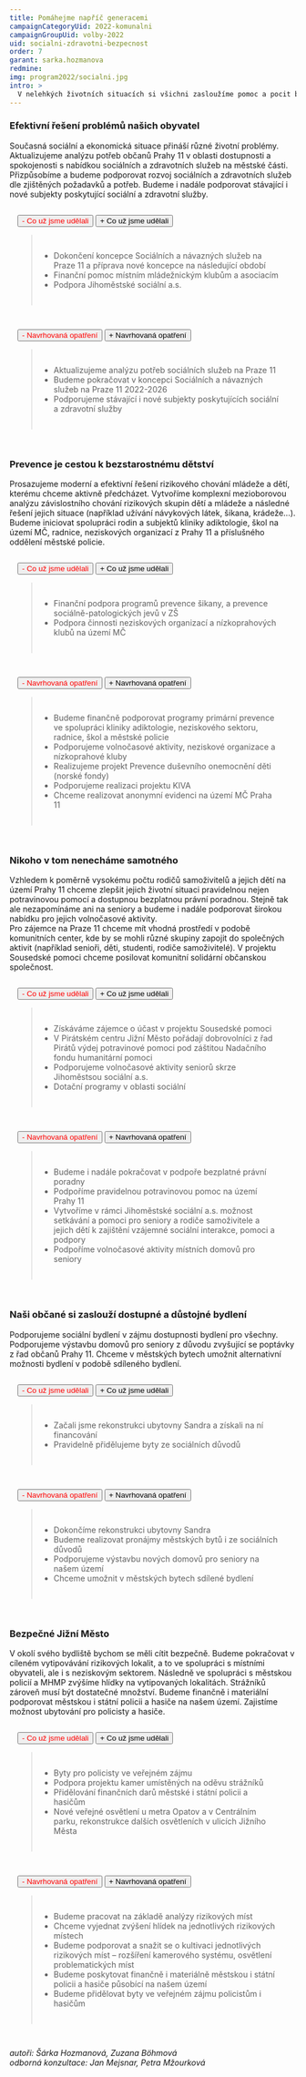 ```yaml
---
title: Pomáhejme napříč generacemi
campaignCategoryUid: 2022-komunalni
campaignGroupUid: volby-2022
uid: socialni-zdravotni-bezpecnost
order: 7
garant: sarka.hozmanova
redmine: 
img: program2022/socialni.jpg
intro: >
  V nelehkých životních situacích si všichni zasloužíme pomoc a pocit bezpečí. Na radnici podpoříme rozvoj protidrogových programů pro děti, zvýšení dostupnosti lékařů, zlepšení péče o seniory a rodiče samoživitele nebo aktivity zaměřené na propojování generací.
---
```


### Efektivní řešení problémů našich obyvatel
Současná sociální a ekonomická situace přináší různé životní problémy. Aktualizujeme analýzu potřeb občanů Prahy 11 v oblasti dostupnosti a spokojenosti s nabídkou sociálních a zdravotních služeb na městské části. Přizpůsobíme a budeme podporovat rozvoj sociálních a zdravotních služeb dle zjištěných požadavků a potřeb. Budeme i nadále podporovat stávající i nové subjekty poskytující sociální a zdravotní služby.

<div class="resenicko">
<button class="hide">- Co už jsme udělali</button>
<button class="show">+ Co už jsme udělali</button>

<div class="text">
<blockquote style="border:margin:1em;1px solid black;padding:1em">  
<ul>
<li> Dokončení koncepce Sociálních a návazných služeb na Praze 11 a příprava nové koncepce na následující období</li>
<li> Finanční pomoc místním mládežnickým klubům a asociacím</li>
<li> Podpora Jihoměstské sociální a.s.</li>

</ul>
</blockquote>
</div>
</div>

<div class="resenicko">
<button class="hide">- Navrhovaná opatření</button>
<button class="show">+ Navrhovaná opatření</button>
<div class="text">
<blockquote style="border:margin:1em;1px solid black;padding:1em">  
<ul>
<li> Aktualizujeme analýzu potřeb sociálních služeb na Praze 11</li>
<li> Budeme pokračovat v koncepci Sociálních a návazných služeb na Praze 11 2022-2026</li>
<li> Podporujeme stávající i nové subjekty poskytujících sociální a zdravotní služby</li>
</ul>
</blockquote>
</div>
</div>

### Prevence je cestou k bezstarostnému dětství
Prosazujeme moderní a efektivní řešení rizikového chování mládeže a dětí, kterému chceme aktivně předcházet. Vytvoříme komplexní mezioborovou analýzu závislostního chování rizikových skupin dětí a mládeže a následné řešení jejich situace (například užívání návykových látek, šikana, krádeže...). Budeme iniciovat spolupráci rodin a subjektů kliniky adiktologie, škol na území MČ, radnice, neziskových organizací z Prahy 11 a příslušného oddělení městské policie.

<div class="resenicko">
<button class="hide">- Co už jsme udělali</button>
<button class="show">+ Co už jsme udělali</button>

<div class="text">
<blockquote style="border:margin:1em;1px solid black;padding:1em">  
<ul>
<li> Finanční podpora programů prevence šikany, a prevence sociálně-patologických jevů v ZŠ</li>
<li> Podpora činnosti neziskových organizací a nízkoprahových klubů na území MČ </li>
</ul>
</blockquote>
</div>
</div>

<div class="resenicko">
<button class="hide">- Navrhovaná opatření</button>
<button class="show">+ Navrhovaná opatření</button>
<div class="text">
<blockquote style="border:margin:1em;1px solid black;padding:1em">  
<ul>
<li> Budeme finančně podporovat programy primární prevence ve spolupráci kliniky adiktologie, neziskového sektoru, radnice, škol a městské policie</li>
<li> Podporujeme volnočasové aktivity, neziskové organizace a nízkoprahové kluby</li>
<li> Realizujeme projekt Prevence duševního onemocnění děti (norské fondy)</li>
<li> Podporujeme realizaci projektu KIVA</li>
<li> Chceme realizovat anonymní evidenci na území MČ Praha 11</li>
</ul>
</blockquote>
</div>
</div>

### Nikoho v tom nenecháme samotného
Vzhledem k poměrně vysokému počtu rodičů samoživitelů a jejich dětí na území Prahy 11 chceme zlepšit jejich životní situaci pravidelnou nejen potravinovou pomocí a dostupnou bezplatnou právní poradnou. Stejně tak ale nezapomínáme ani na seniory a budeme i nadále podporovat širokou nabídku pro jejich volnočasové aktivity.<br>
Pro zájemce na Praze 11 chceme mít vhodná prostředí v podobě komunitních center, kde by se mohli různé skupiny zapojit do společných aktivit (například senioři, děti, studenti, rodiče samoživitelé). V projektu Sousedské pomoci chceme posilovat komunitní solidární občanskou společnost. 

<div class="resenicko">
<button class="hide">- Co už jsme udělali</button>
<button class="show">+ Co už jsme udělali</button>

<div class="text">
<blockquote style="border:margin:1em;1px solid black;padding:1em">  
<ul>
<li> Získáváme zájemce o účast v projektu Sousedské pomoci</li>
<li> V Pirátském centru Jižní Město pořádají dobrovolníci z řad Pirátů výdej potravinové pomoci pod záštitou Nadačního fondu humanitární pomoci</li>
<li> Podporujeme volnočasové aktivity seniorů skrze Jihoměstsou sociální a.s.</li>
<li> Dotační programy v oblasti sociální</li>
</ul>
</blockquote>
</div>
</div>

<div class="resenicko">
<button class="hide">- Navrhovaná opatření</button>
<button class="show">+ Navrhovaná opatření</button>
<div class="text">
<blockquote style="border:margin:1em;1px solid black;padding:1em">  
<ul>
<li> Budeme i nadále pokračovat v podpoře bezplatné právní poradny</li>
<li> Podpoříme pravidelnou potravinovou pomoc na území Prahy 11</li>
<li> Vytvoříme v rámci Jihoměstské sociální a.s. možnost setkávání a pomoci pro seniory a rodiče samoživitele a jejich dětí k zajištění vzájemné sociální interakce, pomoci a podpory</li>
<li> Podpoříme volnočasové aktivity místních domovů pro seniory</li>
</ul>
</blockquote>
</div>
</div>

### Naši občané si zaslouží dostupné a důstojné bydlení
Podporujeme sociální bydlení v zájmu dostupnosti bydlení pro všechny. Podporujeme výstavbu domovů pro seniory z důvodu zvyšující se poptávky z řad občanů Prahy 11. Chceme v městských bytech umožnit alternativní možnosti bydlení v podobě sdíleného bydlení.

<div class="resenicko">
<button class="hide">- Co už jsme udělali</button>
<button class="show">+ Co už jsme udělali</button>

<div class="text">
<blockquote style="border:margin:1em;1px solid black;padding:1em">  
<ul>
<li> Začali jsme rekonstrukci ubytovny Sandra a získali na ní financování</li>
<li> Pravidelně přidělujeme byty ze sociálních důvodů</li>
</ul>
</blockquote>
</div>
</div>

<div class="resenicko">
<button class="hide">- Navrhovaná opatření</button>
<button class="show">+ Navrhovaná opatření</button>
<div class="text">
<blockquote style="border:margin:1em;1px solid black;padding:1em">  
<ul>
<li> Dokončíme rekonstrukci ubytovny Sandra</li>
<li> Budeme realizovat pronájmy městských bytů i ze sociálních důvodů</li>
<li> Podporujeme výstavbu nových domovů pro seniory na našem území</li>
<li> Chceme umožnit v městských bytech sdílené bydlení </li>
</ul>
</blockquote>
</div>
</div>

### Bezpečné Jižní Město
V okolí svého bydliště bychom se měli cítit bezpečně. Budeme pokračovat v cíleném vytipovávání rizikových lokalit, a to ve spolupráci s místními obyvateli, ale i s neziskovým sektorem. Následně ve spolupráci s městskou policií a MHMP zvýšíme hlídky na vytipovaných lokalitách. Strážníků zároveň musí být dostatečné množství. Budeme finančně i materiální podporovat městskou i státní policii a hasiče na našem území. Zajistíme možnost ubytování pro policisty a hasiče.

<div class="resenicko">
<button class="hide">- Co už jsme udělali</button>
<button class="show">+ Co už jsme udělali</button>

<div class="text">
<blockquote style="border:margin:1em;1px solid black;padding:1em">  
<ul>
<li> Byty pro policisty ve veřejném zájmu</li>
<li> Podpora projektu kamer umístěných na oděvu strážníků</li>
<li> Přidělování finančních darů městské i státní policii a hasičům</li>
<li> Nové veřejné osvětlení u metra Opatov a v Centrálním parku, rekonstrukce dalších osvětleních v ulicích Jižního Města</li>
</ul>
</blockquote>
</div>
</div>

<div class="resenicko">
<button class="hide">- Navrhovaná opatření</button>
<button class="show">+ Navrhovaná opatření</button>
<div class="text">
<blockquote style="border:margin:1em;1px solid black;padding:1em">  
<ul>
<li> Budeme pracovat na základě analýzy rizikových míst</li>
<li> Chceme vyjednat zvýšení hlídek na jednotlivých rizikových místech</li>
<li> Budeme podporovat a snažit se o kultivaci jednotlivých rizikových míst – rozšíření kamerového systému, osvětlení problematických míst</li>
<li> Budeme poskytovat finančně i materiálně městskou i státní policii a hasiče působící na našem území</li>
<li> Budeme přidělovat byty ve veřejném zájmu policistům i hasičům</li>
</ul>
</blockquote>
</div>
</div>

*autoři: Šárka Hozmanová, Zuzana Böhmová <br>
odborná konzultace: Jan Mejsnar, Petra Mžourková*

<style>
  .resenicko  button.hide { color: red; }
  .resenicko  button.show { color: gren; }  
  .resenicko { padding:1em; }  
</style>

<script type="text/javascript" src="https://ajax.googleapis.com/ajax/libs/jquery/1.7.2/jquery.min.js"></script>

<script>
$(document).ready(function(){
 $('.resenicko .hide').hide();
 $('.resenicko .text').hide();
  $(".resenicko .hide").click(function(){
    $(this).parent().children('.hide').hide();
    $(this).parent().children('.show').show();
    $(this).parent().children('.text').slideUp('normal;');;
  });
  $(".resenicko .show").click(function(){
    $(this).parent().children('.hide').show();
    $(this).parent().children('.show').hide();
    $(this).parent().children('.text').slideDown('normal;');;
  });
});
</script>


